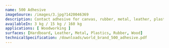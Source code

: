 ```yaml
---
name: 500 Adhesive
imageSource: /images/3.jpg?1420046369
description: Contact adhesive for canvas, rubber, metal, leather, plastics, wood, hardboard & etc.
availableIn: 3 kg / 15 kg / 160 kg
applications: [ Woodworking ]
surfaces: [Hardboard, Leather, Metal, Plastics, Rubber, Wood]
technicalSpecification: /downloads/world_brand_500_adhesive.pdf
---
```


